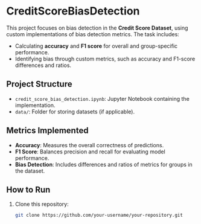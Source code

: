 # CreditScoreBiasDetection

This project focuses on bias detection in the **Credit Score Dataset**, using custom implementations of bias detection metrics. The task includes:
- Calculating **accuracy** and **F1 score** for overall and group-specific performance.
- Identifying bias through custom metrics, such as accuracy and F1-score differences and ratios.

## Project Structure
- `credit_score_bias_detection.ipynb`: Jupyter Notebook containing the implementation.
- `data/`: Folder for storing datasets (if applicable).

## Metrics Implemented
- **Accuracy**: Measures the overall correctness of predictions.
- **F1 Score**: Balances precision and recall for evaluating model performance.
- **Bias Detection**: Includes differences and ratios of metrics for groups in the dataset.

## How to Run
1. Clone this repository:
   ```bash
   git clone https://github.com/your-username/your-repository.git
